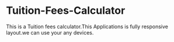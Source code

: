 # Tuition-Fees-Calculator
This is a Tuition fees calculator.This Applications is fully responsive layout.we can use your any devices.
